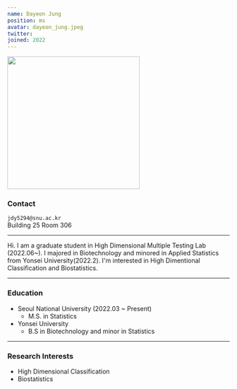 ```yaml
---
name: Dayeon Jung
position: ms
avatar: dayeon_jung.jpeg
twitter:
joined: 2022
---
```


<img width="300" src="{{site.baseurl}}/images/people/{{page.avatar}}" data-action="zoom">

### Contact

<i class="fa fa-envelope-o"></i>  `jdy5294@snu.ac.kr`<br>
<i class="fa fa-building"></i> Building 25 Room 306 <br> 

<hr>

Hi. I am a graduate student in High Dimensional Multiple Testing Lab (2022.06~). I majored in Biotechnology and minored in Applied Statistics from Yonsei University(2022.2). I'm interested in High Dimentional Classification and Biostatistics.

<hr>

### Education

* Seoul National University (2022.03 ~ Present)
    - M.S. in Statistics
* Yonsei University 
    - B.S in Biotechnology and minor in Statistics

<hr>

### Research Interests

* High Dimensional Classification
* Biostatistics